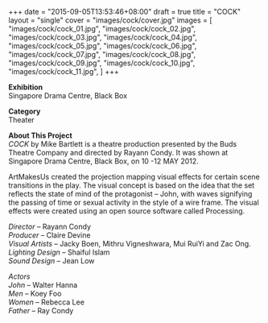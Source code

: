 +++
date = "2015-09-05T13:53:46+08:00"
draft = true
title = "COCK"
layout = "single"
cover = "images/cock/cover.jpg"
images = [
	"images/cock/cock_01.jpg",
	"images/cock/cock_02.jpg",
	"images/cock/cock_03.jpg",
	"images/cock/cock_04.jpg",
	"images/cock/cock_05.jpg",
	"images/cock/cock_06.jpg",
	"images/cock/cock_07.jpg",
	"images/cock/cock_08.jpg",
	"images/cock/cock_09.jpg",
	"images/cock/cock_10.jpg",
	"images/cock/cock_11.jpg",
]
+++

__Exhibition__  
Singapore Drama Centre, Black Box

__Category__  
Theater

__About This Project__  
_COCK_ by Mike Bartlett is a theatre production presented by the Buds Theatre Company and directed by Rayann Condy. It was shown at Singapore Drama Centre, Black Box, on 10 -12 MAY 2012.
 
ArtMakesUs created the projection mapping visual effects for certain scene transitions in the play. The visual concept is based on the idea that the set reflects the state of mind of the protagonist – John, with waves signifying the passing of time or sexual activity in the style of a wire frame. The visual effects were created using an open source software called Processing.
  
_Director_ – Rayann Condy  
_Producer_ – Claire Devine  
_Visual Artists_ – Jacky Boen, Mithru Vigneshwara, Mui RuiYi and Zac Ong.  
_Lighting Design_ – Shaiful Islam  
_Sound Design_ – Jean Low  

_Actors_  
_John_ – Walter Hanna  
_Men_ – Koey Foo  
_Women_ – Rebecca Lee  
_Father_ – Ray Condy  
